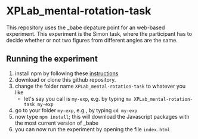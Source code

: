 # XPLab_mental-rotation-task

This repository uses the _babe depature point for an web-based experiment. This experiment is the Simon task, where the participant has to decide whether or not two figures from different angles are the same.


## Running the experiment

1. install npm by following these [instructions](https://www.npmjs.com/get-npm)
2. download or clone this github repository.
3. change the folder name `XPLab_mental-rotation-task` to whatever you like
   - let's say you call is `my-exp`, e.g. by typing `mv XPLab_mental-rotation-task my-exp`
4. go to your folder `my-exp`, e.g., by typing `cd my-exp`
5. now type `npm install`; this will download the Javascript packages with the most current version of _babe
6. you can now run the experiment by opening the file `index.html`

